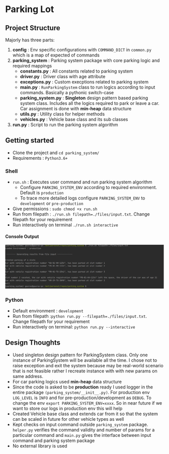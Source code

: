 # Parking Lot
## Project Structure
Majorly has three parts:
1.  **config** : Env specific configurations with `COMMAND_DICT` in `common.py` which is a map of expected of commands
2. **parking_system** : Parking system package with core parking logic and required mappings
    * **constants.py** :  All constants related to parking system
    * **driver.py** :  Driver class with age attribute 
    * **exceptions.py** :  Custom execptions related to parking system
    * **main.py** :  `RunParkingSystem` class to run logics according to input commands. Basically a pythonic switch-case
    * **parking_system.py** : **Singleton** design pattern based parking system class. 
                            Includes all the logics required to park or leave a car. 
                            Car assignment is done with **min-heap** data structure  
    * **utils.py** :  Utility class for helper methods
    * **vehicles.py** :  Vehicle base class and its sub classes 
3. **run.py** : Script to run the parking system algorithm
## Getting started
* Clone the project and ```cd parking_system/```
* Requirements : ``Python3.6+``

### Shell
* `run.sh` : Executes user command and run parking system algorithm
  * Configure `PARKING_SYSTEM_ENV` according to required environment. Default is `production`
  * To trace more detailed logs configure `PARKING_SYSTEM_ENV` to `development` or `pre-production`
* Give permissions : ```sudo chmod +x run.sh``` 
* Run from filepath : ```./run.sh filepath=./files/input.txt```. Change filepath for your requirement
* Run interactively on terminal ```./run.sh interactive```
#### Console Output 
![output](imgs/console_out.png?raw=true "console output")

### Python
* Default environment : `development`
* Run from filepath :`python run.py --filepath=./files/input.txt`. Change filepath for your requirement
* Run interactively on terminal:  `python run.py --interactive`

##  Design Thoughts

* Used singleton design pattern for ParkingSystem class. Only one instance of ParkingSystem will be available all the time. 
I chose not to raise exception and exit the system because may be real-world scenario that is not feasible rather I recreate instance
with with new params on same address. 
* For car parking logics used **min-heap** data structure
* Since the code is asked to be **production** ready I used logger in the entire package `(parking_system/__init__.py)`. For production env
`LOG_LEVEL` is `INFO` and for pre-production/development as `DEBUG`. To change the env `export PARKING_SYSTEM_ENV=xxxx`. So in near future
if we want to store our logs in production env this will help
* Created Vehicle base class and extends car from it so that the system can be scaled in future for other vehicle types as well
* Kept checks on input command outside `parking_system` package. `helper.py` verifies the command validity and number of params for a particular command 
and `main.py` gives the interface between input command and parking system package
* No external library is used 





